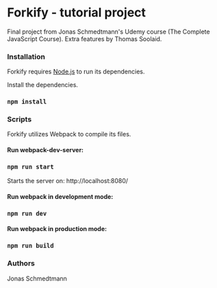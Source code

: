 # Forkify - tutorial project

Final project from Jonas Schmedtmann's Udemy course (The Complete JavaScript Course). Extra features by Thomas Soolaid.

### Installation

Forkify requires [Node.js](https://nodejs.org/) to run its dependencies.

Install the dependencies.

### `npm install`


### Scripts

Forkify utilizes Webpack to compile its files.

#### Run webpack-dev-server:

### `npm run start`

Starts the server on: http://localhost:8080/


#### Run webpack in development mode:

### `npm run dev`


#### Run webpack in production mode:

### `npm run build`


### Authors

Jonas Schmedtmann


